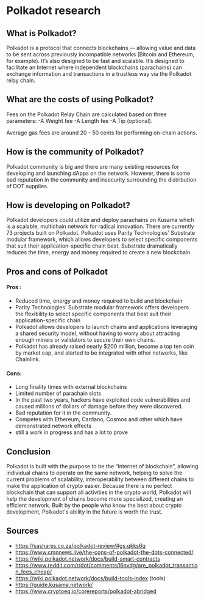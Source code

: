 # Polkadot research

## What is Polkadot?

Polkadot is a protocol that connects blockchains — allowing value and data to be sent across previously incompatible networks (Bitcoin and Ethereum, for example). It’s also designed to be fast and scalable. It’s designed to facilitate an Internet where independent blockchains (parachains) can exchange information and transactions in a trustless way via the Polkadot relay chain.

## What are the costs of using Polkadot?
Fees on the Polkadot Relay Chain are calculated based on three parameters:
-A Weight fee
-A Length fee
-A Tip (optional).

Average gas fees are around 20 - 50 cents for performing on-chain actions.

## How is the community of Polkadot?

Polkadot community is big and there are many existing resources for developing and launching dApps on the network. However, there is some bad reputation in the community and insecurity surrounding the distribution of DOT supplies.

## How is developing on Polkadot?

Polkadot developers could utilize and deploy parachains on Kusama which is a scalable, multichain network for radical innovation. There are currently 73 projects built on Polkadot. Polkadot uses Parity Technologies' Substrate modular framework, which allows developers to select specific components that suit their application-specific chain best. Substrate dramatically reduces the time, energy and money required to create a new blockchain.

## Pros and cons of Polkadot

#### Pros :

- Reduced time, energy and money required to build and blockchain
- Parity Technologies' Substrate modular framework offers developers the flexibility to select specific components that best suit their application-specific chain
- Polkadot allows developers to launch chains and applications leveraging a shared security model, without having to worry about attracting enough miners or validators to secure their own chains.
- Polkadot has already raised nearly $200 million, become a top ten coin by market cap, and started to be integrated with other networks, like Chainlink.

#### Cons:

- Long finality times with external blockchains
- Limited number of parachain slots
- In the past two years, hackers have exploited code vulnerabilities and caused millions of dollars of damage before they were discovered.
- Bad reputation for it in the community.
- Competes with Ethereum, Cardano, Cosmos and other which have demonstrated network effects
- still a work in progress and has a lot to prove

## Conclusion

Polkadot is built with the purpose to be the “Internet of blockchain”, allowing individual chains to operate on the same network, helping to solve the current problems of scalability, interoperability between different chains to make the application of crypto easier.
Because there is no perfect blockchain that can support all activities in the crypto world, Polkadot will help the development of chains become more specialized, creating an efficient network. Built by the people who know the best about crypto development, Polkadot's ability in the future is worth the trust.

## Sources

- https://sashares.co.za/polkadot-review/#gs.qkks6g
- https://www.cmnnews.live/the-cons-of-polkadot-the-dots-connected/
- https://wiki.polkadot.network/docs/build-smart-contracts
- https://www.reddit.com/r/dot/comments/l6nvdg/are_polkadot_transaction_fees_cheap/
- https://wiki.polkadot.network/docs/build-tools-index (tools)
- https://guide.kusama.network/
- https://www.cryptoeq.io/corereports/polkadot-abridged
